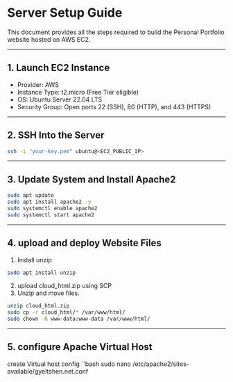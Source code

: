 # Server Setup Guide

This document provides all the steps required to build the Personal Portfolio website hosted on AWS EC2.

---

## 1. Launch EC2 Instance

- Provider: AWS  
- Instance Type: t2.micro (Free Tier eligible)  
- OS: Ubuntu Server 22.04 LTS  
- Security Group: Open ports 22 (SSH), 80 (HTTP), and 443 (HTTPS)

---

## 2. SSH Into the Server

```bash
ssh -i "your-key.pem" ubuntu@<EC2_PUBLIC_IP>
```
---

## 3. Update System and Install Apache2

```bash
sudo apt update
sudo apt install apache2 -y
sudo systemctl enable apache2
sudo systemctl start apache2
```
---
## 4. upload and deploy Website Files 
1. Install unzip
  ```bash
  sudo apt install unzip
  ```
2. upload cloud_html.zip using SCP
3. Unzip and move files.
  ```bash
  unzip cloud_html.zip
  sudo cp -r cloud_html/* /var/www/html/
  sudo chown -R www-data:www-data /var/www/html/
  ```
---
## 5. configure Apache Virtual Host
create Virtual host config
``bash
sudo nano /etc/apache2/sites-available/gyeltshen.net.conf
```

